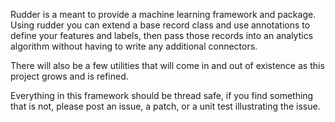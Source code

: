 Rudder is a meant to provide a machine learning framework and 
package.  Using rudder you can extend a base record class and
use annotations to define your features and labels, then pass
those records into an analytics algorithm without having to 
write any additional connectors.

There will also be a few utilities that will come in and out of 
existence as this project grows and is refined.

Everything in this framework should be thread safe, if you find something
that is not, please post an issue, a patch, or a unit test illustrating
the issue.